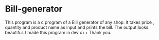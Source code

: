 # Bill-generator
This program is a c program of a Bill generator of any shop. It takes price , quantity and product name as input and prints the bill. The output looks beautiful. I made this program in dev c++ Thank you.
